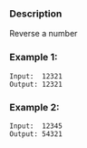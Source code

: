 ### Description

Reverse a number

### Example 1:

```
Input:  12321
Output: 12321
```

### Example 2:

```
Input:  12345
Output: 54321
```
